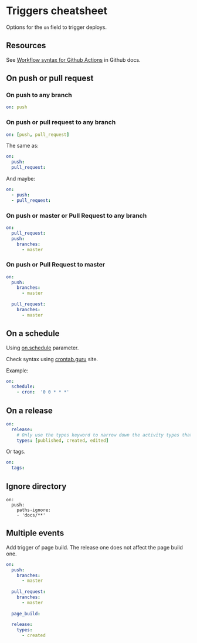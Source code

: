 # Triggers cheatsheet

Options for the `on` field to trigger deploys.


## Resources

See [Workflow syntax for Github Actions](https://help.github.com/en/actions/reference/workflow-syntax-for-github-actions) in Github docs.


## On push or pull request

### On push to any branch

```yaml
on: push
```

### On push or pull request to any branch

```yaml
on: [push, pull_request]
```

The same as:

```yaml
on:
  push:
  pull_request:
```

And maybe:

```yaml
on:
  - push:
  - pull_request:
```

### On push or master or Pull Request to any branch

```yaml
on:
  pull_request:
  push:
    branches:
      - master
```

### On push or Pull Request to master

```yaml
on:
  push:
    branches:
      - master
            
  pull_request:
    branches:
      - master
```


## On a schedule

Using [on.schedule](https://help.github.com/en/actions/reference/workflow-syntax-for-github-actions#onschedule) parameter.

Check syntax using [crontab.guru](https://crontab.guru/) site.

Example:

```yaml
on:
  schedule:
    - cron:  '0 0 * * *'
```


## On a release

```yaml
on:
  release:
    # Only use the types keyword to narrow down the activity types that will trigger your workflow.
    types: [published, created, edited]
```

Or tags.

```yaml
on:
  tags:
```


## Ignore directory

```
on:
  push:
    paths-ignore:
    - 'docs/**'
```


## Multiple events

Add trigger of page build. The release one does not affect the page build one.

```yaml
on:
  push:
    branches:
      - master
      
  pull_request:
    branches:
      - master
      
  page_build:
  
  release:
    types:
      - created
```

